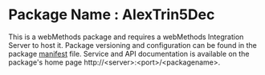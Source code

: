 # Package Name : AlexTrin5Dec
This is a webMethods package and requires a webMethods Integration Server to host it. Package versioning and configuration can be found in the package [manifest](./AlexTrin5Dec/manifest.v3) file. Service and API documentation is available on the package's home page http://&lt;server&gt;:&lt;port&gt;/&lt;packagename>.